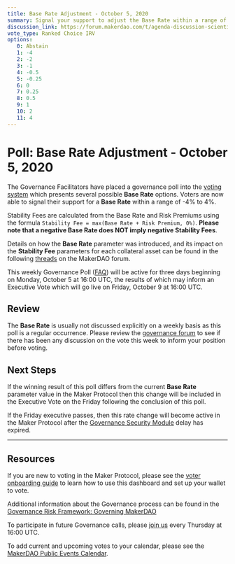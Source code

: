 ```yaml
---
title: Base Rate Adjustment - October 5, 2020
summary: Signal your support to adjust the Base Rate within a range of -4% to 4%
discussion_link: https://forum.makerdao.com/t/agenda-discussion-scientific-governance-and-risk-112-thursday-october-1-16-00-utc/4391
vote_type: Ranked Choice IRV
options:
   0: Abstain
   1: -4
   2: -2
   3: -1
   4: -0.5
   5: -0.25
   6: 0
   7: 0.25
   8: 0.5
   9: 1
   10: 2
   11: 4
---
```

# Poll: Base Rate Adjustment - October 5, 2020

The Governance Facilitators have placed a governance poll into the [voting system](https://vote.makerdao.com/polling) which presents several possible **Base Rate** options. Voters are now able to signal their support for a **Base Rate** within a range of -4% to 4%.

Stability Fees are calculated from the Base Rate and Risk Premiums using the formula `Stability Fee = max(Base Rate + Risk Premium, 0%)`. **Please note that a negative Base Rate does NOT imply negative Stability Fees**.

Details on how the **Base Rate** parameter was introduced, and its impact on the **Stability Fee** parameters for each collateral asset can be found in the following [threads](https://forum.makerdao.com/tag/base-rate) on the MakerDAO forum.

This weekly Governance Poll ([FAQ](https://community-development.makerdao.com/governance/governance)) will be active for three days beginning on Monday, October 5 at 16:00 UTC, the results of which may inform an Executive Vote which will go live on Friday, October 9 at 16:00 UTC.

## Review

The **Base Rate** is usually not discussed explicitly on a weekly basis as this poll is a regular occurrence. Please review the [governance forum](https://forum.makerdao.com/c/governance) to see if there has been any discussion on the vote this week to inform your position before voting.

## Next Steps

If the winning result of this poll differs from the current **Base Rate** parameter value in the Maker Protocol then this change will be included in the Executive Vote on the Friday following the conclusion of this poll. 

If the Friday executive passes, then this rate change will become active in the Maker Protocol after the [Governance Security Module](https://forum.makerdao.com/tag/govsec-module) delay has expired.

---

## Resources

If you are new to voting in the Maker Protocol, please see the [voter onboarding guide](https://community-development.makerdao.com/onboarding/voter-onboarding) to learn how to use this dashboard and set up your wallet to vote.

Additional information about the Governance process can be found in the [Governance Risk Framework: Governing MakerDAO](https://community-development.makerdao.com/governance/governance-risk-framework)

To participate in future Governance calls, please [join us](https://community-development.makerdao.com/governance/governance-and-risk-meetings) every Thursday at 16:00 UTC.

To add current and upcoming votes to your calendar, please see the [MakerDAO Public Events Calendar](https://calendar.google.com/calendar/embed?src=makerdao.com_3efhm2ghipksegl009ktniomdk%40group.calendar.google.com&ctz=America%2FLos_Angeles).


